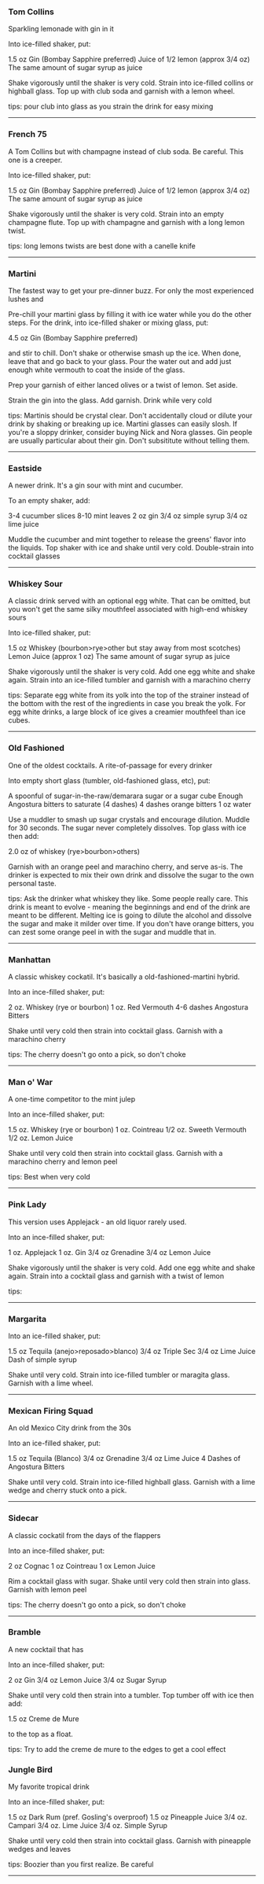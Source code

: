 ### Tom Collins
Sparkling lemonade with gin in it

Into ice-filled shaker, put:

1.5 oz Gin (Bombay Sapphire preferred)
Juice of 1/2 lemon (approx 3/4 oz)
The same amount of sugar syrup as juice

Shake vigorously until the shaker is very cold. Strain into ice-filled collins or highball glass. Top up with club soda and garnish with a lemon wheel.

tips: pour club into glass as you strain the drink for easy mixing

___
### French 75
A Tom Collins but with champagne instead of club soda. Be careful. This one is a creeper.

Into ice-filled shaker, put:

1.5 oz Gin (Bombay Sapphire preferred)
Juice of 1/2 lemon (approx 3/4 oz)
The same amount of sugar syrup as juice

Shake vigorously until the shaker is very cold. Strain into an empty champagne flute. Top up with champagne and garnish with a long lemon twist.

tips: long lemons twists are best done with a canelle knife

___
### Martini
The fastest way to get your pre-dinner buzz. For only the most experienced lushes and 

Pre-chill your martini glass by filling it with ice water while you do the other steps. For the drink, into ice-filled shaker or mixing glass, put:

4.5 oz Gin (Bombay Sapphire preferred)

and stir to chill. Don't shake or otherwise smash up the ice. When done, leave that and go back to your glass. Pour the water out and add just enough white vermouth to coat the inside of the glass. 

Prep your garnish of either lanced olives or a twist of lemon. Set aside.

Strain the gin into the glass. Add garnish. Drink while very cold

tips: Martinis should be crystal clear. Don't accidentally cloud or dilute your drink by shaking or breaking up ice. Martini glasses can easily slosh. If you're a sloppy drinker, consider buying Nick and Nora glasses. Gin people are usually particular about their gin. Don't subsititute without telling them.

___
### Eastside
A newer drink. It's a gin sour with mint and cucumber.

To an empty shaker, add:

3-4 cucumber slices
8-10 mint leaves
2 oz gin
3/4 oz simple syrup
3/4 oz lime juice

Muddle the cucumber and mint together to release the greens' flavor into the liquids. Top shaker with ice and shake until very cold. Double-strain into cocktail glasses


___
### Whiskey Sour
A classic drink served with an optional egg white. That can be omitted, but you won't get the same silky mouthfeel associated with high-end whiskey sours

Into ice-filled shaker, put:

1.5 oz Whiskey (bourbon>rye>other but stay away from most scotches)
Lemon Juice (approx 1 oz)
The same amount of sugar syrup as juice

Shake vigorously until the shaker is very cold. Add one egg white and shake again. Strain into an ice-filled tumbler and garnish with a marachino cherry

tips: Separate egg white from its yolk into the top of the strainer instead of the bottom with the rest of the ingredients in case you break the yolk. For egg white drinks, a large block of ice gives a creamier mouthfeel than ice cubes. 

___
### Old Fashioned
One of the oldest cocktails. A rite-of-passage for every drinker

Into empty short glass (tumbler, old-fashioned glass, etc), put:

A spoonful of sugar-in-the-raw/demarara sugar or a sugar cube
Enough Angostura bitters to saturate (4 dashes)
4 dashes orange bitters
1 oz water

Use a muddler to smash up sugar crystals and encourage dilution. Muddle for 30 seconds. The sugar never completely dissolves. Top glass with ice then add:

2.0 oz of whiskey (rye>bourbon>others)

Garnish with an orange peel and marachino cherry, and serve as-is. The drinker is expected to mix their own drink and dissolve the sugar to the own personal taste.

tips: Ask the drinker what whiskey they like. Some people really care. This drink is meant to evolve - meaning the beginnings and end of the drink are meant to be different. Melting ice is going to dilute the alcohol and dissolve the sugar and make it milder over time. If you don't have orange bitters, you can zest some orange peel in with the sugar and muddle that in.

___

### Manhattan
A classic whiskey cockatil. It's basically a old-fashioned-martini hybrid.

Into an ince-filled shaker, put:

2 oz. Whiskey (rye or bourbon)
1 oz. Red Vermouth
4-6 dashes Angostura Bitters

Shake until very cold then strain into cocktail glass. Garnish with a marachino cherry

tips: The cherry doesn't go onto a pick, so don't choke


___

### Man o' War
A one-time competitor to the mint julep

Into an ince-filled shaker, put:

1.5 oz. Whiskey (rye or bourbon)
1 oz. Cointreau
1/2 oz. Sweeth Vermouth
1/2 oz. Lemon Juice

Shake until very cold then strain into cocktail glass. Garnish with a marachino cherry and lemon peel

tips: Best when very cold


___

### Pink Lady
This version uses Applejack - an old liquor rarely used.

Into an ince-filled shaker, put:

1 oz. Applejack
1 oz. Gin
3/4 oz Grenadine
3/4 oz Lemon Juice

Shake vigorously until the shaker is very cold. Add one egg white and shake again. Strain into a cocktail glass and garnish with a twist of lemon

tips: 


___


### Margarita


Into an ice-filled shaker, put:

1.5 oz Tequila (anejo>reposado>blanco)
3/4 oz Triple Sec
3/4 oz Lime Juice
Dash of simple syrup

Shake until very cold. Strain into ice-filled tumbler or maragita glass. Garnish with a lime wheel. 

___

### Mexican Firing Squad
An old Mexico City drink from the 30s

Into an ice-filled shaker, put:

1.5 oz Tequila (Blanco)
3/4 oz Grenadine
3/4 oz Lime Juice
4 Dashes of Angostura Bitters

Shake until very cold. Strain into ice-filled highball glass. Garnish with a lime wedge and cherry stuck onto a pick. 

___

### Sidecar
A classic cockatil from the days of the flappers 

Into an ince-filled shaker, put:

2 oz Cognac
1 oz Cointreau
1 ox Lemon Juice


Rim a cocktail glass with sugar. Shake until very cold then strain into glass. Garnish with lemon peel

tips: The cherry doesn't go onto a pick, so don't choke


___

### Bramble
A new cocktail that has 

Into an ince-filled shaker, put:

2 oz Gin
3/4 oz Lemon Juice
3/4 oz Sugar Syrup

Shake until very cold then strain into a tumbler. Top tumber off with ice then add:

1.5 oz Creme de Mure 

to the top as a float.

tips: Try to add the creme de mure to the edges to get a cool effect


### Jungle Bird
My favorite tropical drink

Into an ince-filled shaker, put:

1.5 oz Dark Rum (pref. Gosling's overproof)
1.5 oz Pineapple Juice
3/4 oz. Campari
3/4 oz. Lime Juice
3/4 oz. Simple Syrup


Shake until very cold then strain into cocktail glass. Garnish with pineapple wedges and leaves

tips: Boozier than you first realize. Be careful


___